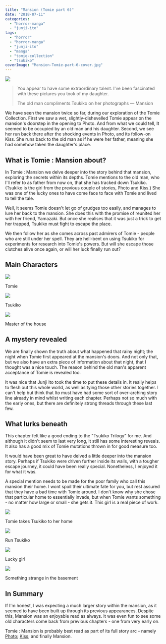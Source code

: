 ```yaml
---
title: "Mansion (Tomie part 6)"
date: "2018-07-11"
categories: 
  - "horror-manga"
  - "junji-ito"
tags: 
  - "horror"
  - "horror-manga"
  - "junji-ito"
  - "manga"
  - "tomie-collection"
  - "tsukiko"
coverImage: "Mansion-Tomie-part-6-cover.jpg"
---
```


[![](images/Mansion-Tomie-part-6-cover.jpg)](https://davidpeach.co.uk/wp-content/uploads/2023/05/Mansion-Tomie-part-6-cover.jpg)

> You appear to have some extraordinary talent. I've been fascinated with these pictures you took of my daughter.
> 
> The old man compliments Tsukiko on her photographs — Mansion

We have seen the mansion twice so far, during our exploration of the Tomie Collection. First we saw a wet, slightly-dishevelled Tomie appear on the mansion's doorstep in the opening to Photo. And from what we could tell, It seemed to be occupied by an old man and his daughter. Second, we see her run back there after the shocking events in Photo, and its follow-on Kiss. She runs back to the old man as if he were her father, meaning she had somehow taken the daughter's place.

## What is Tomie : Mansion about?

In Tomie : Mansion we delve deeper into the story behind that mansion, exploring the secrets within its depths. Tomie mentions to the old man, who I'll refer to as father from now on, that she has tracked down Tsukiko. (Tsukiko is the girl from the previous couple of stories, Photo and Kiss.) She was one of the lucky ones to have come face to face with Tomie and lived to tell the tale.

Well, it seems Tomie doesn't let go of grudges too easily, and manages to lure her back to the mansion. She does this with the promise of reunited her with her friend, Yamazaki. But once she realises that it was just a trick to get her trapped, Tsukiko must fight to escape the place.

We then follow her as she comes across past admirers of Tomie - people who are still under her spell. They are hell-bent on using Tsukiko for experiments for research into Tomie's powers. But will she escape those clutches alive once again, or will her luck finally run out?

## Main Characters

[![](images/Tomie-4.jpg)](https://davidpeach.co.uk/wp-content/uploads/2023/05/Tomie-4.jpg)

Tomie

[![](images/Tsukiko-1.jpg)](https://davidpeach.co.uk/wp-content/uploads/2023/05/Tsukiko-1.jpg)

Tsukiko

[![](images/Master-of-the-house.jpg)](https://davidpeach.co.uk/wp-content/uploads/2023/05/Master-of-the-house.jpg)

Master of the house

## A mystery revealed

We are finally shown the truth about what happened that rainy night; the night when Tomie first appeared at the mansion's doors. And not only that, but we also have an extra piece of information about that night, that I thought was a nice touch. The reason behind the old man's apparent acceptance of Tomie is revealed too.

It was nice that Junji Ito took the time to put these details in. It really helps to flesh out this whole world, as well as tying those other stories together. I can't help but think that Ito must have had some sort of over-arching story line already in mind whilst writing each chapter. Perhaps not so much with the early ones, but there are definitely strong threads through these last few.

## What lurks beneath

This chapter felt like a good ending to the "Tsukiko Trilogy" for me. And although it didn't seem to last very long, it still has some interesting reveals. It also has a good mix of Tomie mutations thrown in for good measure too.

It would have been great to have delved a little deeper into the mansion story. Perhaps if Tsukiko were driven further inside its walls, with a tougher escape journey, it could have been really special. Nonetheless, I enjoyed it for what it was.

A special mention needs to be made for the poor family who call this mansion their home. I wont spoil their ultimate fate for you, but rest assured that they have a bad time with Tomie around. I don't know why she chose that particular home to essentially invade, but when Tomie wants something - no matter how large or small - she gets it. This girl is a real piece of work.

[![](images/Tomie-takes-Tsukiko-to-her-home.jpg)](https://davidpeach.co.uk/wp-content/uploads/2023/05/Tomie-takes-Tsukiko-to-her-home.jpg)

Tomie takes Tsukiko to her home

[![](images/Run-Tsukiko.jpg)](https://davidpeach.co.uk/wp-content/uploads/2023/05/Run-Tsukiko.jpg)

Run Tsukiko

[![](images/Lucky-girl.jpg)](https://davidpeach.co.uk/wp-content/uploads/2023/05/Lucky-girl.jpg)

Lucky girl

[![](images/Something-strange-in-the-basement.jpg)](https://davidpeach.co.uk/wp-content/uploads/2023/05/Something-strange-in-the-basement.jpg)

Something strange in the basement

## In Summary

If I'm honest, I was expecting a much larger story within the mansion, as it seemed to have been built up through its previous appearances. Despite this, Mansion was an enjoyable read as always. It was even fun to see some old characters come back from previous chapters - one from very early on.

Tomie : Mansion is probably best read as part of its full story arc - namely [Photo](https://junjiitomanga.com/photo-tomie-part-4/); [Kiss](https://junjiitomanga.com/kiss-tomie-part-5/); and finally Mansion.
